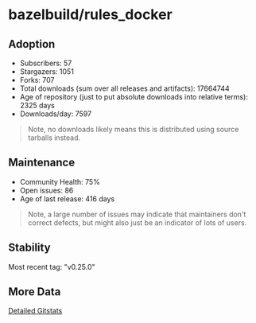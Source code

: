# bazelbuild/rules_docker

## Adoption

- Subscribers: 57
- Stargazers: 1051
- Forks: 707
- Total downloads (sum over all releases and artifacts): 17664744
- Age of repository (just to put absolute downloads into relative terms): 2325 days
- Downloads/day: 7597

> Note, no downloads likely means this is distributed using source tarballs instead.

## Maintenance

- Community Health: 75%
- Open issues: 86
- Age of last release: 416 days

> Note, a large number of issues may indicate that maintainers don't correct defects, but might also
> just be an indicator of lots of users.

## Stability

Most recent tag: "v0.25.0"

## More Data

[Detailed Gitstats](/bazel-catalog/gitstats/bazelbuild/rules_docker)

